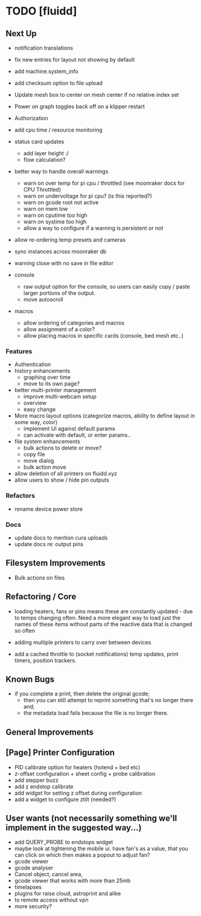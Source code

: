 # TODO [fluidd]

## Next Up

- notification translations
- fix new entries for layout not showing by default

- add machine.system_info
- add checksum option to file upload

- Update mesh box to center on mesh center if no relative index set
- Power on graph toggles back off on a klipper restart
- Authorization
- add cpu time / resource monitoring
- status card updates
  - add layer height :/
  - flow calculation?
- better way to handle overall warnings
  - warn on over temp for pi cpu / throttled (see moonraker docs for CPU Throttled)
  - warn on undervoltage for pi cpu? (is this reported?)
  - warn on gcode root not active
  - warn on mem low
  - warn on cputime too high
  - warn on systime too high
  - allow a way to configure if a warning is persistent or not
- allow re-ordering temp presets and cameras
- sync instances across moonraker db
- warning close with no save in file editor
- console
  - raw output option for the console, so users can easily copy / paste larger portions of the output.
  - move autoscroll
- macros
  - allow ordering of categories and macros
  - allow assignment of a color?
  - allow placing macros in specific cards (console, bed mesh etc..)

### Features

- Authentication
- history enhancements
  - graphing over time
  - move to its own page?
- better multi-printer management
  - improve multi-webcam setup
  - overview
  - easy change
- More macro layout options (categorize macros, ability to define layout in some way, color)
  - implement UI against default params
  - can activate with default, or enter params..
- file system enhancements
  - bulk actions to delete or move?
  - copy file
  - move dialog
  - bulk action move
- allow deletion of all printers on fluidd.xyz
- allow users to show / hide pin outputs

### Refactors

- rename device power store

### Docs

- update docs to mention cura uploads
- update docs re: output pins

## Filesystem Improvements

- Bulk actions on files

## Refactoring / Core

- loading heaters, fans or pins means these are constantly updated - due to temps changing
  often. Need a more elegant way to load just the names of these items without parts of the
  reactive data that is changed so often

- adding multiple printers to carry over between devices
- add a cached throttle to (socket notifications) temp updates, print timers, position trackers.

## Known Bugs

- if you complete a print, then delete the original gcode;
  - then you can still attempt to reprint something that's no longer there and;
  - the metadata load fails because the file is no longer there.

## General Improvements

## [Page] Printer Configuration

- PID calibrate option for heaters (hotend + bed etc)
- z-offset configuration + sheet config + probe calibration
- add stepper buzz
- add z endstop calibrate
- add widget for setting z offset during configuration
- add a widget to configure ztilt (needed?)

## User wants (not necessarily something we'll implement in the suggested way...)

- add QUERY_PROBE to endstops widget
- maybe look at tightening the mobile ui. have fan's as a value, that you can click
  on which then makes a popout to adjust fan?
- gcode viewer
- gcode analyser
- Cancel object, cancel area,
- gcode viewer that works with more than 25mb
- timelapses
- plugins for raise cloud, astroprint and alike
- to remote access without vpn
- more security?
